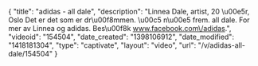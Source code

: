 {
    "title": "adidas - all dale",
    "description": "Linnea Dale, artist, 20 \u00e5r, Oslo Det er det som er dr\u00f8mmen. \u00c5 n\u00e5 frem. all dale. For mer av Linnea og adidas. Bes\u00f8k www.facebook.com\/adidas.",
    "videoid": "154504",
    "date_created": "1398106912",
    "date_modified": "1418181304",
    "type": "captivate",
    "layout": "video",
    "url": "\/v\/adidas-all-dale\/154504"
}